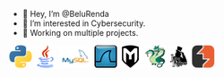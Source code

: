 - 👋 Hey, I’m @BeluRenda
- 👀 I’m interested in Cybersecurity.
- 🔭 Working on multiple projects.

<p align="left">
  <!-- Lenguajes de programación -->
  <img src="assets/tools/Python-logo.png" height="40" alt="Wireshark" />
  <img src="assets/tools/Java-logo.png" height="40" alt="Wireshark" />
  <img src="assets/tools/MySQL-logo.png" height="40" alt="Wireshark" />

  <!-- Herramientas de ciberseguridad -->
  <img src="assets/tools/Wireshark-logo.png" height="40" alt="Wireshark" />
  <img src="assets/tools/Metasploit-logo.png" height="40" alt="Metasploit" />
  <img src="assets/tools/Hydra-logo.png" height="40" alt="Hydra" />
  <img src="assets/tools/JtR.png" height="40" alt="John the Ripper" />
  <img src="assets/tools/burpsuite-logo.png" height="40" alt="Burp Suite" />
</p>
